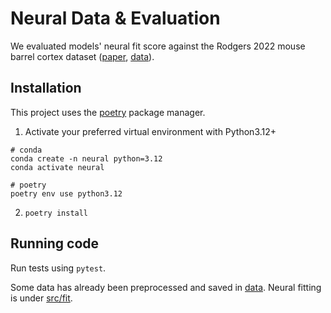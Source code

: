 # Neural Data & Evaluation

We evaluated models' neural fit score against the Rodgers 2022 mouse barrel cortex dataset
([paper](https://www.nature.com/articles/s41597-022-01728-1), [data](https://dandiarchive.org/dandiset/000231/0.220904.1554)).

## Installation

This project uses the [poetry](https://python-poetry.org) package manager.
1. Activate your preferred virtual environment with Python3.12+
```
# conda
conda create -n neural python=3.12
conda activate neural

# poetry
poetry env use python3.12
```
2. `poetry install`


## Running code

Run tests using `pytest`.

Some data has already been preprocessed and saved in [data](./data/).
Neural fitting is under [src/fit](./src/fit/).